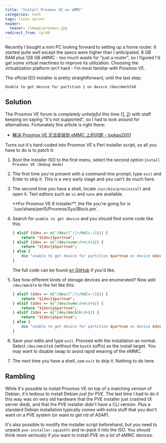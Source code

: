 ```yaml
---
title: "Install Proxmox VE on eMMC"
categories: tech
tags: linux server
header:
  teaser: /image/proxmox.jpg
redirect_from: /p/49
---
```


Recently I bought a mini PC looking forward to setting up a home router. It started quite well except the specs were higher than I anticipated. 8 GB RAM plus 128 GB eMMC - too much waste for "just a router", so I figured I'd get some virtual machines to improve its utilization. Choosing the virtualization platform isn't hard - I'm most familiar with Proxmox VE.

The offcial ISO installer is pretty straightforward, until the last step:

```text
Unable to get device for partition 1 on device /dev/mmcblk0
```

## Solution

The Proxmox VE forum is *completely unhelpful* this time ([1][1], [2][2]) with staff keeping on saying "it's not supported", so I had to look around for alternatives. Fortunately this article is right there:

- [解决 Proxmox VE 无法安装到 eMMC 上的问题 - lookas2001](https://lookas2001.com/%E8%A7%A3%E5%86%B3-proxmox-ve-%E6%97%A0%E6%B3%95%E5%AE%89%E8%A3%85%E5%88%B0-emmc-%E4%B8%8A%E7%9A%84%E9%97%AE%E9%A2%98/)

Turns out it's hard-coded into Proxmox VE's Perl installer script, so all you have to do is to patch it:

1. Boot the installer ISO to the first menu, select the second option `Install Proxmox VE (Debug mode)`
2. The first time you're present with a command-line prompt, type `exit` and Enter to skip it. This is a very early stage and you can't do much here.
3. The second time you have a shell, locate `/usr/bin/proxinstall` and open it. Text editors such as `vi` and `nano` are available.

   <div class="notice notice--primary" markdown="1">
     **For Proxmox VE 8 installer**, the file you're going for is `/usr/share/perl5/Proxmox/Sys/Block.pm`.
   </div>

4. Search for `unable to get device` and you should find some code like this:

    ```perl
    } elsif ($dev =~ m|^/dev/[^/]+/hd[a-z]$|) {
        return "${dev}$partnum";
    } elsif ($dev =~ m|^/dev/nvme\d+n\d+$|) {
        return "${dev}p$partnum";
    } else {
        die "unable to get device for partition $partnum on device $dev\n";
    }
    ```

    The full code can be found [on GitHub](https://github.com/proxmox/pve-installer/blob/b04864ece2654c6ecf794f9c3ad1cedede351532/proxinstall#L729) if you'd like.

5. See how different kinds of storage devices are enumerated? Now add `/dev/mmcblk` to the list like this:

    ```perl
    } elsif ($dev =~ m|^/dev/[^/]+/hd[a-z]$|) {
        return "${dev}$partnum";
    } elsif ($dev =~ m|^/dev/nvme\d+n\d+$|) {
        return "${dev}p$partnum";
    } elsif ($dev =~ m|^/dev/mmcblk\d+$|) {
        return "${dev}p$partnum";
    } else {
        die "unable to get device for partition $partnum on device $dev\n";
    }
    ```

6. Save your edits and type `exit`. Proceed with the installation as normal. Select `/dev/mmcblk0` (without the `bootX` suffix) as the install target. You may want to disable swap to avoid rapid wearing of the eMMC.
7. The next time you have a shell, use `exit` to skip it. Nothing to do here.

## Rambling

While it's possible to install Proxmox VE on top of a matching version of Debian, it's tedious to install Debian *just for PVE*. The last time I had to do it this way was on very old hardware that the PVE installer just crashed (X server died), and that the PVE installer didn't have a CLI version. Plus a standard Debian installation typically comes with extra stuff that you don't want on a PVE system (or want to get rid of ASAP).

It's also possible to modify the installer script beforehand, but you need to unpack `pve-installer.squashfs` and re-pack it into the ISO. You should think more seriously if you want to install PVE on a lot of eMMC devices.


  [1]: https://forum.proxmox.com/threads/unable-to-get-device-for-partition-1-on-device-dev-mmcblk0.42348/
  [2]: https://forum.proxmox.com/threads/unable-to-get-device-for-partition-1.43234/
